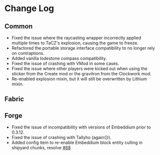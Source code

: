 # Change Log

## Common

- Fixed the issue where the raycasting wrapper incorrectly applied multiple times to TaCZ's explosion, causing the game to freeze.
- Refactored the portable storage interface compatibility to no longer rely on contraptions.
- Added vanilla lodestone compass compatibility.
- Fixed the issue of crashing with VMod in some cases.
- Fixed the issue where other players were kicked out when using the sticker from the Create mod or the gravitron from the Clockwork mod.
- Re-enabled explosion mixin, but it will still be overwritten by Lithium mixin.

## Fabric

## Forge

- Fixed the issue of incompatibility with versions of Embeddium prior to 0.3.12.
- Fixed the issue of crashing with Tallyho (again😥).
- Added config item to re-enable Embeddium block entity culling in shipyard chunks, resolve [#68](https://github.com/xiewuzhiying/VS-Addition/issues/68)